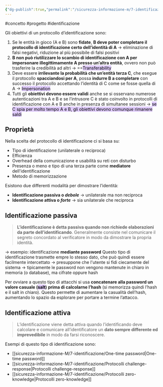 ```yaml
---
{"dg-publish":true,"permalink":"/sicurezza-informazione-m/7-identificazione/identificazione/"}
---
```


#concetto #progetto #identificazione 

Gli obiettivi di un protocollo d’identificazione sono: 
1. Se le entità in gioco (A e B) sono **fidate**, **B deve poter completare il protocollo di identificazione certo dell’identità di A** 
	-> eliminazione di falsi negativi, riduzione al più possibile di falsi positivi
2. **B non può riutilizzare lo scambio di identificazione con A per impersonare illegittimamente A presso un’altra entità**, ovvero non può trasferire la credibilità ad altri 
	-> ==<mark style="background: #D2B3FFA6;">Transferability</mark>
3. Deve essere **irrilevante la probabilità che un’entità terza C**, che esegue il protocollo **spacciandosi per A**, possa **indurre B a completare** con successo il protocollo accettando l’identità di C come se fosse quella di A 
	-> <mark style="background: #D2B3FFA6;">Impersonation</mark>
4. Tutti gli **obiettivi devono essere validi** anche se si osservano numerose autenticazioni tra A e B e se l’intrusore C è stato coinvolto in protocolli di identificazione con A e B anche in presenza di simultanee sessioni 
	-> <mark style="background: #D2B3FFA6;">se C spia per molto tempo A e B, gli obiettivi devono comunque rimanere saldi</mark>

## Proprietà  

Nella scelta del protocollo di identificazione ci si basa su:
- Tipo di identificazione (unilaterale o reciproca)
- Efficienza
- Overhead della comunicazione e usabilità su reti con disturbo
- Presenza o meno e tipo di una terza parte come **mediatore** dell'identificazione
- Metodo di memorizzazione 

Esistono due differenti modalità per dimostrare l’identità:
- **Identificazione passiva o *debole*** -> unilaterale ma non reciproca
- **Identificazione attiva o *forte*** -> sia unilaterale che reciproca
## Identificazione passiva

> **L’identificazione è detta passiva quando non richiede elaborazioni da parte dell’identificando**. Generalmente consiste nel comunicare il segreto concordato al verificatore in modo da dimostrare la propria identità. 

-> esempio: identificazione **mediante password** 
Questo tipo di identificazione trasmette empre lo stesso dato, che può quindi essere facilmente intercettato -> presuppone che l'utente si fidi ciecamente del sistema
	-> tipicamente le password non vengono mantenute in chiaro in memoria (o database), ma cifrate oppure hash

Per ovviare a questo tipo di attacchi si usa **concatenare alla password un valore casuale (<mark style="background: #D2B3FFA6;">salt</mark>) prima di calcolarne l’hash** (si memorizza quindi l’hash e il salt in chiaro). Questo permette di aumentare la casualità dell’hash, aumentando lo spazio da esplorare per portare a termine l’attacco.
## Identificazione attiva

> L’identificazione viene detta attiva quando l’identificando deve calcolare e comunicare all’identificatore un **dato sempre differente ed imprevedibile** in modo da farsi riconoscere.

Esempi di questo tipo di identificazione sono: 
- [[sicurezza-informazione-M/7-identificazione/One-time password\|One-time password]]
- [[sicurezza-informazione-M/7-identificazione/Protocolli challenge-response\|Protocolli challenge-response]]
- [[sicurezza-informazione-M/7-identificazione/Protocolli zero-knowledge\|Protocolli zero-knowledge]]

